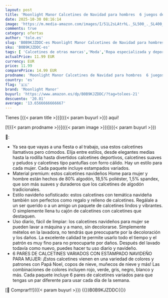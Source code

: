 ```yaml
---
layout: post
title: 'Moonlight Manor Calcetines de Navidad para hombres  6 juegos de calcetines de cuello redondo  talla UE 37-46'
date: 2025-10-30 08:16:14
image: 'https://m.media-amazon.com/images/I/51L2sLAtrhL._SL500_._SL400_.jpg'
comments: true
category: ofertas
author: 'tole.es'
slug: 'B0B9KJZDDC-es Moonlight Manor Calcetines de Navidad para hombres 6...'
sku: 'B0B9KJZDDC-es'
tags: [ 'Calcetines de otras marcas','Moda','Ropa especializada y deportiva','Ropa y accesorios divertidos','moonlight manor','navidad','🇪🇸', ]
actualPrice: 11.99 EUR
currency: EUR
price: 11.99
comparePrice: 14.99 EUR
prodname: 'Moonlight Manor Calcetines de Navidad para hombres  6 juegos de calcetines de cuello redondo  talla UE 37-46'
country: 'es'
flag: '🇪🇸'
brand: 'Moonlight Manor'
buyurl: 'https://www.amazon.es/dp/B0B9KJZDDC/?tag=tolees-21'
descuento: '20.01'
average: '13.6566666666667'
---
```


Tienes [{{< param title >}}]({{< param buyurl >}}) aqui!

[![{{< param prodname >}}]({{< param image >}})]({{< param buyurl >}})

🔎:

- Ya sea que vayas a una fiesta o al trabajo, usa estos calcetines llamativos pero cómodos. Elija entre estilos, desde elegantes medias hasta la rodilla hasta divertidos calcetines deportivos, calcetines suaves y peludos y calcetines tipo pantuflas con forro cálido. Hay un estilo para cada mujer. Cada paquete incluye estampados variados.
- Material premium: estos calcetines navideños Home para mujer y hombre están hechos de 80% algodón, 18,5% poliéster, 1,5% spandex, que son más suaves y duraderos que los calcetines de algodón tradicionales.
- Estilo navideño sofisticado: estos calcetines con temática navideña también son perfectos como regalo y relleno de calcetines. Regálale a un ser querido o a un amigo un paquete de calcetines lindos y vibrantes. O simplemente llena tu cajón de calcetines con calcetines que destaquen.
- Uso diario, fácil de limpiar: los calcetines navideños para mujer se pueden lavar a máquina y a mano, sin decolorarse. Simplemente mételos en la lavadora, no tendrás que preocuparte por la decoloración y los daños. La excelente calidad te permite usarlo todo el tiempo y el patrón es muy fino para no preocuparte por daños. Después del lavado todavía como nuevo, puedes hacer tu uso diario y navideño.
- 6 PARES DE CALCETINES VARIADOS CON ESTAMPADO NAVIDEÑO PARA MUJER: ¡Estos calcetines vienen en una variedad de colores y patrones con Papá Noel, copos de nieve, muñecos de nieve y más! Las combinaciones de colores incluyen rojo, verde, gris, negro, blanco y más. Cada paquete incluye 6 pares de calcetines variados para que tengas un par diferente para usar cada día de la semana.

[🛒 Comprar!!!]({{< param buyurl >}})
{{<world>}}B0B9KJZDDC{{</world>}}
